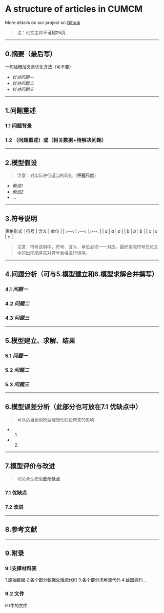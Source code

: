 # A structure of articles in CUMCM
More details on our project on  [Github](https://github.com/blhair/CUMCM)

>注：论文主体**不可超25页**
************
## 0.摘要（最后写）
一句话概括文章优化方法（可不要）
- *针对问题一*
- *针对问题二*
- *针对问题三*
******************

## 1.问题重述
### 1.1 问题背景
### 1.2 （问题重述）或（相关数据+待解决问题）
********

## 2.模型假设
>注意：对实际进行适当的简化（**把握尺度**）  
- *假设1*
- *假设2*
- ...
***********

## 3.符号说明
表格形式
| 符号 | 含义 | 单位 |
| :---: | :---: | :---: |
| $a$ | $a$ | $a$ |
| $b$ | $b$ | $b$ |
| $c$ | $c$ | $c$ |

>注意：符号说明中，符号、含义、单位必须一一对应。最好按照符号在论文中的出现顺序来对符号表格进行排序。
************
## 4.问题分析（可与5.模型建立和6.模型求解合并撰写）
### 4.1 *问题一*
### 4.2 *问题二*
### 4.3 *问题三*
**************

## 5.模型建立、求解、结果
### 5.1 *问题一*
### 5.2 *问题二*
### 5.3 *问题三*
**************

## 6.模型误差分析（此部分也可放在7.1 优缺点中）
>可以适当谈谈模型理想化假设带来的影响
- 1.
- 2.
**************

## 7.模型评价与改进
>切忌承认模型**致命缺点**
### 7.1 优缺点
### 7.2 改进
***********

## 8.参考文献
************

## 9.附录
### 9.1支撑材料表
1.原始数据
2.各个部分数据处理源代码
3.各个部分求解源代码
4.绘图源码
...
### 9.2 文件
9.1中的文件